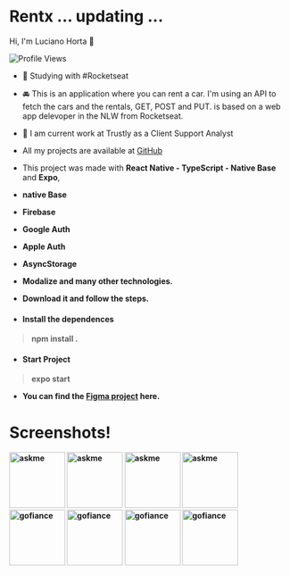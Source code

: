 <h1 align="left">
  Rentx ... updating ...
</h1>
<p align="left"> Hi, I'm Luciano Horta 🖖 </p>
<p> <img src="https://komarev.com/ghpvc/?username=auadmendes&color=yellow" alt="Profile Views" /> </p>

- 🚀 Studying with #Rocketseat
- 🚘 This is an application where you can rent a car. I'm using an API to fetch the cars and the rentals, GET, POST and PUT.
is based on a web app delevoper in the NLW from Rocketseat. 

- 💾 I am current work at Trustly as a Client Support Analyst
- All my projects are available at [GitHub](https://github.com/auadmendes)


- This project was made with <b>React Native - TypeScript - Native Base</b> and <b>Expo</b>,
- <b>native Base<b>
- <b>Firebase<b>
- <b>Google Auth<b>
- <b>Apple Auth<b>
- <b>AsyncStorage<b>
- <b>Modalize<b> and many other technologies.
- Download it and follow the steps.

- <h4> Install the dependences </h4>

> npm install .

- <h4> Start Project </h4>

> expo start

- You can find the [Figma project](https://www.figma.com/file/4ojyGi2mGuQaGK0sUHMAqB/RentX-Ignite?node-id=22%3A583) here.



# Screenshots!




<div class="row"> 
 <div class="column">
  <img width="100" alt="askme" src="https://user-images.githubusercontent.com/5294488/188036165-9ff0cb02-3600-40f9-a388-d1ca158d4060.PNG">
  <img width="100" alt="askme" src="https://user-images.githubusercontent.com/5294488/188036172-59ee31c0-492c-44e2-8f15-815487ad6d12.PNG">
  <img width="100" alt="askme" src="https://user-images.githubusercontent.com/5294488/188036173-5ec01e47-60f7-4114-abc2-0fc03f026b4e.PNG">
  <img width="100" alt="askme" src="https://user-images.githubusercontent.com/5294488/188036177-44509fbb-8416-4c8b-a449-824a19b39b4c.PNG">
  
  </div>
  <div class="column">
  <img width="100" alt="gofiance" src="https://user-images.githubusercontent.com/5294488/188036179-e3830991-ce71-4ba5-97fb-33a5cde84095.PNG">
  <img width="100" alt="gofiance" src="https://user-images.githubusercontent.com/5294488/188036180-917e37ad-58fe-4dd1-9887-fc35f9e7514b.PNG">   
  <img width="100" alt="gofiance" src="https://user-images.githubusercontent.com/5294488/188036182-ce8aa8a3-e0cf-43f8-bc94-a26eda5f91a0.PNG"> 
  <img width="100" alt="gofiance" src="https://user-images.githubusercontent.com/5294488/188036185-8cdf1dda-ed14-4dd5-b7ca-2057d8a75c45.PNG">
    
 </div>
 </div>
